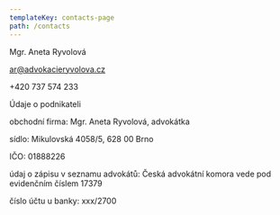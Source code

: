 ```yaml
---
templateKey: contacts-page
path: /contacts
---
```

Mgr. Aneta Ryvolová

ar@advokacieryvolova.cz

+420 737 574 233



Údaje o podnikateli

obchodní firma: Mgr. Aneta Ryvolová, advokátka

sídlo: Mikulovská 4058/5, 628 00 Brno

IČO: 01888226

údaj o zápisu v seznamu advokátů: Česká advokátní komora vede pod evidenčním číslem 17379

číslo účtu u banky: xxx/2700
